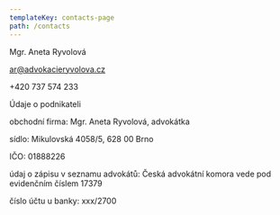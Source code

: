 ```yaml
---
templateKey: contacts-page
path: /contacts
---
```

Mgr. Aneta Ryvolová

ar@advokacieryvolova.cz

+420 737 574 233



Údaje o podnikateli

obchodní firma: Mgr. Aneta Ryvolová, advokátka

sídlo: Mikulovská 4058/5, 628 00 Brno

IČO: 01888226

údaj o zápisu v seznamu advokátů: Česká advokátní komora vede pod evidenčním číslem 17379

číslo účtu u banky: xxx/2700
